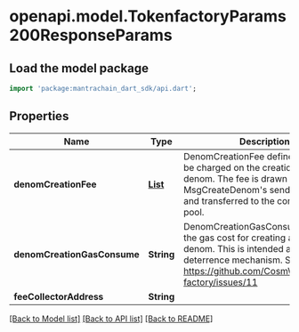 # openapi.model.TokenfactoryParams200ResponseParams

## Load the model package
```dart
import 'package:mantrachain_dart_sdk/api.dart';
```

## Properties
Name | Type | Description | Notes
------------ | ------------- | ------------- | -------------
**denomCreationFee** | [**List<TokenfactoryParams200ResponseParamsDenomCreationFeeInner>**](TokenfactoryParams200ResponseParamsDenomCreationFeeInner.md) | DenomCreationFee defines the fee to be charged on the creation of a new denom. The fee is drawn from the MsgCreateDenom's sender account, and transferred to the community pool. | [optional] [default to const []]
**denomCreationGasConsume** | **String** | DenomCreationGasConsume defines the gas cost for creating a new denom. This is intended as a spam deterrence mechanism.  See: https://github.com/CosmWasm/token-factory/issues/11 | [optional] 
**feeCollectorAddress** | **String** |  | [optional] 

[[Back to Model list]](../README.md#documentation-for-models) [[Back to API list]](../README.md#documentation-for-api-endpoints) [[Back to README]](../README.md)


